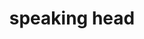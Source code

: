 ---
layout: smileys&emotion
title: speaking head
emoji: speaking_head
permalink: 🗣.html
image: assets/img/3moji/speaking_head.png
---
